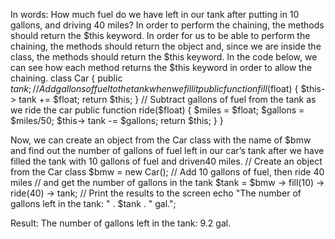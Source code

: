 In words: How much fuel do we have left in our tank after putting in 10 gallons, and driving 40 miles?
In order to perform the chaining, the methods should return the $this keyword.
In order for us to be able to perform the chaining, the methods should return the object and, since we are inside the class, the methods should return the $this keyword. In the code below, we can see how each method returns the $this keyword in order to allow the chaining.
class Car {
public $tank;
// Add gallons of fuel to the tank when we fill it
public function fill($float)
{
$this-> tank += $float;
return $this;
}
// Subtract gallons of fuel from the tank as we ride the car
public function ride($float)
{
$miles = $float;
$gallons = $miles/50;
$this-> tank -= $gallons;
return $this;
}
}

Now, we can create an object from the Car class with the name of $bmw and find out the number of gallons of fuel left in our car’s tank after we have filled the tank with 10 gallons of fuel and driven40 miles.
// Create an object from the Car class
$bmw = new Car();
// Add 10 gallons of fuel, then ride 40 miles
// and get the number of gallons in the tank
$tank = $bmw -> fill(10) -> ride(40) -> tank;
// Print the results to the screen
echo "The number of gallons left in the tank: " . $tank . " gal.";

Result:
The number of gallons left in the tank: 9.2 gal.
